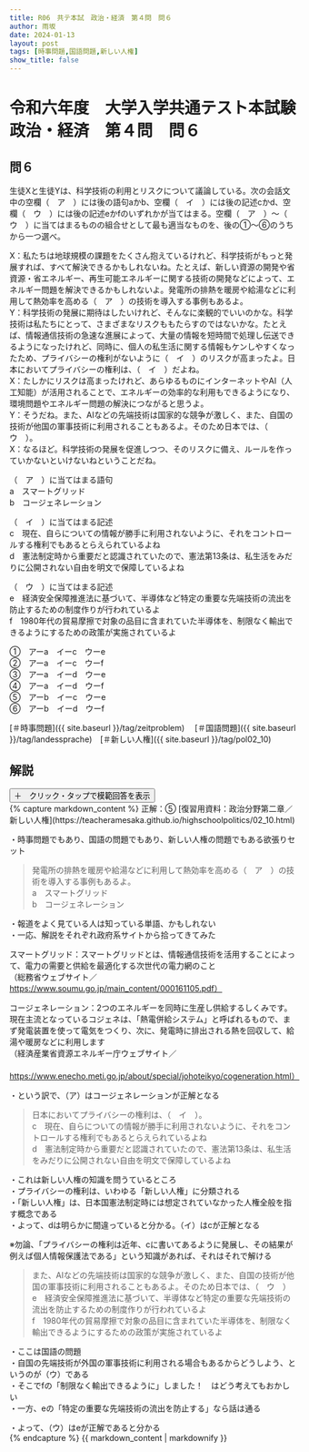 ```yaml
---
title: R06　共テ本試　政治・経済　第４問　問６
author: 雨坂
date: 2024-01-13
layout: post
tags: [時事問題,国語問題,新しい人権]
show_title: false
---
```

  
# 令和六年度　大学入学共通テスト本試験　政治・経済　第４問　問６  
  
## 問６  
生徒Xと生徒Yは、科学技術の利用とリスクについて議論している。次の会話文中の空欄（　ア　）には後の語句aかb、空欄（　イ　）には後の記述cかd、空欄（　ウ　）には後の記述eかfのいずれかが当てはまる。空欄（　ア　）〜（　ウ　）に当てはまるものの組合せとして最も適当なものを、後の①〜⑥のうちから一つ選べ。  
  
X：私たちは地球規模の課題をたくさん抱えているけれど、科学技術がもっと発展すれば、すべて解決できるかもしれないね。たとえば、新しい資源の開発や省資源・省エネルギー、再生可能エネルギーに関する技術の開発などによって、エネルギー問題を解決できるかもしれないよ。発電所の排熱を暖房や給湯などに利用して熱効率を高める（　ア　）の技術を導入する事例もあるよ。  
Y：科学技術の発展に期待はしたいけれど、そんなに楽観的でいいのかな。科学技術は私たちにとって、さまざまなリスクももたらすのではないかな。たとえば、情報通信技術の急速な進展によって、大量の情報を短時間で処理し伝送できるようになったけれど、同時に、個人の私生活に関する情報もケンしやすくなったため、プライバシーの権利がないように（　イ　）のリスクが高まったよ。日本においてプライバシーの権利は、（　イ　）だよね。  
X：たしかにリスクは高まったけれど、あらゆるものにインターネットやAI（人工知能）が活用されることで、エネルギーの効率的な利用もできるようになり、環境問題やエネルギー問題の解決につながると思うよ。  
Y：そうだね。また、AIなどの先端技術は国家的な競争が激しく、また、自国の技術が他国の軍事技術に利用されることもあるよ。そのため日本では、（　ウ　）。  
X：なるほど。科学技術の発展を促進しつつ、そのリスクに備え、ルールを作っていかないといけないねということだね。  
  
（　ア　）に当てはまる語句  
a　スマートグリッド  
b　コージェネレーション  
  
（　イ　）に当てはまる記述  
c　現在、自らについての情報が勝手に利用されないように、それをコントロールする権利でもあるとらえられているよね  
d　憲法制定時から重要だと認識されていたので、憲法第13条は、私生活をみだりに公開されない自由を明文で保障しているよね  
  
（　ウ　）に当てはまる記述  
e　経済安全保障推進法に基づいて、半導体など特定の重要な先端技術の流出を防止するための制度作りが行われているよ  
f　1980年代の貿易摩擦で対象の品目に含まれていた半導体を、制限なく輸出できるようにするための政策が実施されているよ  
  
①　アーa　イーc　ウーe  
②　アーa　イーc　ウーf  
③　アーa　イーd　ウーe  
④　アーa　イーd　ウーf  
⑤　アーb　イーc　ウーe  
⑥　アーb　イーd　ウーf  
  
[＃時事問題]({{ site.baseurl }}/tag/zeitproblem) 　[＃国語問題]({{ site.baseurl }}/tag/landessprache)　[＃新しい人権]({{ site.baseurl }}/tag/pol02_10)  
  
## 解説  
<div class="collapsible">
  <button class="collapsible-button">＋　クリック・タップで模範回答を表示</button>
  <div class="collapsible-content">
    {% capture markdown_content %}
正解：⑤  
[復習用資料：政治分野第二章／新しい人権](https://teacheramesaka.github.io/highschoolpolitics/02_10.html)
  
・時事問題でもあり、国語の問題でもあり、新しい人権の問題でもある欲張りセット  
  
>発電所の排熱を暖房や給湯などに利用して熱効率を高める（　ア　）の技術を導入する事例もあるよ。  
>a　スマートグリッド  
>b　コージェネレーション  
  
・報道をよく見ている人は知っている単語、かもしれない  
・一応、解説をそれぞれ政府系サイトから拾ってきてみた  
  
スマートグリッド：スマートグリッドとは、情報通信技術を活用することによって、電力の需要と供給を最適化する次世代の電力網のこと  
（総務省ウェブサイト／https://www.soumu.go.jp/main_content/000161105.pdf）  
  
コージェネレーション：2つのエネルギーを同時に生産し供給するしくみです。現在主流となっているコジェネは、「熱電併給システム」と呼ばれるもので、まず発電装置を使って電気をつくり、次に、発電時に排出される熱を回収して、給湯や暖房などに利用します  
（経済産業省資源エネルギー庁ウェブサイト／  
　https://www.enecho.meti.go.jp/about/special/johoteikyo/cogeneration.html）  
  
・という訳で、（ア）はコージェネレーションが正解となる  
  
>日本においてプライバシーの権利は、（　イ　）。  
>c　現在、自らについての情報が勝手に利用されないように、それをコントロールする権利でもあるとらえられているよね  
>d　憲法制定時から重要だと認識されていたので、憲法第13条は、私生活をみだりに公開されない自由を明文で保障しているよね  
  
・これは新しい人権の知識を問うているところ  
・プライバシーの権利は、いわゆる「新しい人権」に分類される  
・「新しい人権」は、日本国憲法制定時には想定されていなかった人権全般を指す概念である  
・よって、dは明らかに間違っていると分かる。（イ）はcが正解となる  
  
※勿論、「プライバシーの権利は近年、cに書いてあるように発展し、その結果が例えば個人情報保護法である」という知識があれば、それはそれで解ける  
  
>また、AIなどの先端技術は国家的な競争が激しく、また、自国の技術が他国の軍事技術に利用されることもあるよ。そのため日本では、（　ウ　）  
>e　経済安全保障推進法に基づいて、半導体など特定の重要な先端技術の流出を防止するための制度作りが行われているよ  
>f　1980年代の貿易摩擦で対象の品目に含まれていた半導体を、制限なく輸出できるようにするための政策が実施されているよ  
  
・ここは国語の問題  
・自国の先端技術が外国の軍事技術に利用される場合もあるからどうしよう、というのが（ウ）である  
・そこでfの「制限なく輸出できるように」しました！　はどう考えてもおかしい  
・一方、eの「特定の重要な先端技術の流出を防止する」なら話は通る  
  
・よって、（ウ）はeが正解であると分かる  
    {% endcapture %}
    {{ markdown_content | markdownify }}
  </div>
</div>
